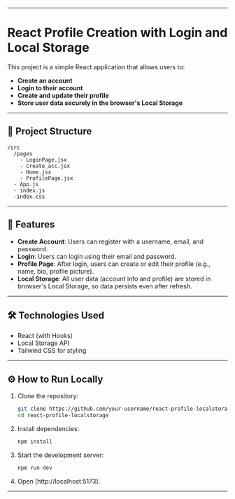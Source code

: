  

---

# React Profile Creation with Login and Local Storage

This project is a simple React application that allows users to:
- **Create an account**
- **Login to their account**
- **Create and update their profile**
- **Store user data securely in the browser's Local Storage**

---

## 📂 Project Structure

```
/src
  /pages
    - LoginPage.jsx
    - Create_acc.jsx
    - Home.jsx
    - ProfilePage.jsx
  - App.js
  - index.js
  -index.css
```

---

## 🚀 Features

- **Create Account**: Users can register with a username, email, and password.
- **Login**: Users can login using their email and password.
- **Profile Page**: After login, users can create or edit their profile (e.g., name, bio, profile picture).
- **Local Storage**: All user data (account info and profile) are stored in browser's Local Storage, so data persists even after refresh.

---

## 🛠️ Technologies Used

- React (with Hooks)
- Local Storage API
- Tailwind CSS for styling

---

## ⚙️ How to Run Locally

1. Clone the repository:
   ```bash
   git clone https://github.com/your-username/react-profile-localstorage.git
   cd react-profile-localstorage
   ```

2. Install dependencies:
   ```bash
   npm install
   ```

3. Start the development server:
   ```bash
   npm run dev

   ```

4. Open [http://localhost:5173].

---
 